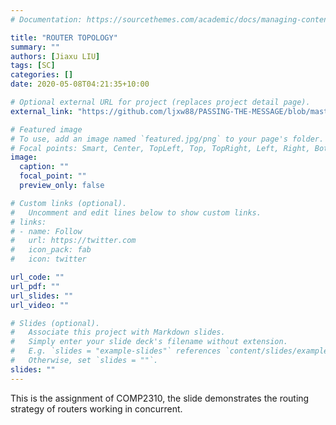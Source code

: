 ```yaml
---
# Documentation: https://sourcethemes.com/academic/docs/managing-content/

title: "ROUTER TOPOLOGY"
summary: ""
authors: [Jiaxu LIU]
tags: [SC]
categories: []
date: 2020-05-08T04:21:35+10:00

# Optional external URL for project (replaces project detail page).
external_link: "https://github.com/ljxw88/PASSING-THE-MESSAGE/blob/master/Diagram.pdf"

# Featured image
# To use, add an image named `featured.jpg/png` to your page's folder.
# Focal points: Smart, Center, TopLeft, Top, TopRight, Left, Right, BottomLeft, Bottom, BottomRight.
image:
  caption: ""
  focal_point: ""
  preview_only: false

# Custom links (optional).
#   Uncomment and edit lines below to show custom links.
# links:
# - name: Follow
#   url: https://twitter.com
#   icon_pack: fab
#   icon: twitter

url_code: ""
url_pdf: ""
url_slides: ""
url_video: ""

# Slides (optional).
#   Associate this project with Markdown slides.
#   Simply enter your slide deck's filename without extension.
#   E.g. `slides = "example-slides"` references `content/slides/example-slides.md`.
#   Otherwise, set `slides = ""`.
slides: ""
---
```

This is the assignment of COMP2310, the slide demonstrates the routing strategy of routers working in concurrent.
